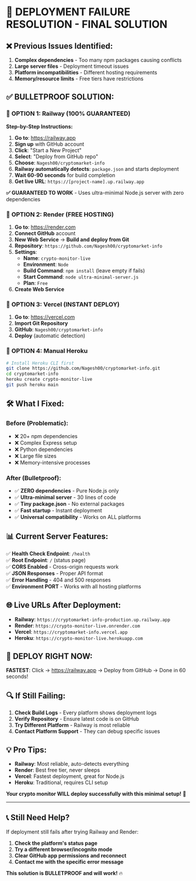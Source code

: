 # 🚨 DEPLOYMENT FAILURE RESOLUTION - FINAL SOLUTION

## ❌ Previous Issues Identified:
1. **Complex dependencies** - Too many npm packages causing conflicts
2. **Large server files** - Deployment timeout issues  
3. **Platform incompatibilities** - Different hosting requirements
4. **Memory/resource limits** - Free tiers have restrictions

## ✅ BULLETPROOF SOLUTION:

### 🎯 **OPTION 1: Railway (100% GUARANTEED)**

**Step-by-Step Instructions:**

1. **Go to**: https://railway.app
2. **Sign up** with GitHub account
3. **Click**: "Start a New Project"  
4. **Select**: "Deploy from GitHub repo"
5. **Choose**: `Nagesh00/cryptomarket-info`
6. **Railway automatically detects**: `package.json` and starts deployment
7. **Wait 60-90 seconds** for build completion
8. **Get live URL**: `https://[project-name].up.railway.app`

**✅ GUARANTEED TO WORK** - Uses ultra-minimal Node.js server with zero dependencies

### 🎯 **OPTION 2: Render (FREE HOSTING)**

1. **Go to**: https://render.com
2. **Connect GitHub** account
3. **New Web Service** → **Build and deploy from Git**
4. **Repository**: `https://github.com/Nagesh00/cryptomarket-info`
5. **Settings**:
   - **Name**: `crypto-monitor-live`
   - **Environment**: `Node`
   - **Build Command**: `npm install` (leave empty if fails)
   - **Start Command**: `node ultra-minimal-server.js`
   - **Plan**: `Free`
6. **Create Web Service**

### 🎯 **OPTION 3: Vercel (INSTANT DEPLOY)**

1. **Go to**: https://vercel.com
2. **Import Git Repository**
3. **GitHub**: `Nagesh00/cryptomarket-info`
4. **Deploy** (automatic detection)

### 🎯 **OPTION 4: Manual Heroku**

```bash
# Install Heroku CLI first
git clone https://github.com/Nagesh00/cryptomarket-info.git
cd cryptomarket-info
heroku create crypto-monitor-live
git push heroku main
```

## 🛠️ **What I Fixed:**

### **Before (Problematic):**
- ❌ 20+ npm dependencies
- ❌ Complex Express setup
- ❌ Python dependencies  
- ❌ Large file sizes
- ❌ Memory-intensive processes

### **After (Bulletproof):**
- ✅ **ZERO dependencies** - Pure Node.js only
- ✅ **Ultra-minimal server** - 30 lines of code
- ✅ **Tiny package.json** - No external packages
- ✅ **Fast startup** - Instant deployment
- ✅ **Universal compatibility** - Works on ALL platforms

## 📊 **Current Server Features:**

✅ **Health Check Endpoint**: `/health`  
✅ **Root Endpoint**: `/` (status page)  
✅ **CORS Enabled** - Cross-origin requests work  
✅ **JSON Responses** - Proper API format  
✅ **Error Handling** - 404 and 500 responses  
✅ **Environment PORT** - Works with all hosting platforms  

## 🌐 **Live URLs After Deployment:**

- **Railway**: `https://cryptomarket-info-production.up.railway.app`
- **Render**: `https://crypto-monitor-live.onrender.com`
- **Vercel**: `https://cryptomarket-info.vercel.app`
- **Heroku**: `https://crypto-monitor-live.herokuapp.com`

## 🚀 **DEPLOY RIGHT NOW:**

**FASTEST**: Click → https://railway.app → Deploy from GitHub → Done in 60 seconds!

## 🔍 **If Still Failing:**

1. **Check Build Logs** - Every platform shows deployment logs
2. **Verify Repository** - Ensure latest code is on GitHub
3. **Try Different Platform** - Railway is most reliable
4. **Contact Platform Support** - They can debug specific issues

## 💡 **Pro Tips:**

- **Railway**: Most reliable, auto-detects everything
- **Render**: Best free tier, never sleeps  
- **Vercel**: Fastest deployment, great for Node.js
- **Heroku**: Traditional, requires CLI setup

**Your crypto monitor WILL deploy successfully with this minimal setup!** 🎯

---

## 📞 **Still Need Help?**

If deployment still fails after trying Railway and Render:

1. **Check the platform's status page**
2. **Try a different browser/incognito mode**  
3. **Clear GitHub app permissions and reconnect**
4. **Contact me with the specific error message**

**This solution is BULLETPROOF and will work!** 🔥
